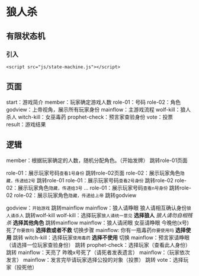 # 狼人杀
## 有限状态机
### 引入
```
<script src="js/state-machine.js"></script>
```
## 页面
start：游戏简介
member：玩家确定游戏人数
role-01：号码
role-02：角色
godview：上帝视角，展示所有玩家身份
mainflow：主游戏流程
wolf-kill：狼人杀人
witch-kill：女巫毒药
prophet-check：预言家查验身份
vote：投票
result：游戏结果
## 逻辑
member：根据玩家确定的人数，随机分配角色。（开始发牌）
跳转role-01页面

role-01：展示玩家号码`查看1号身份`
跳转role-02页面
role-02：展示玩家角色`隐藏，传递给2号`
跳转role-01
role-01：展示玩家号码`查看2号身份`
跳转role-02
role-02：展示玩家角色`隐藏，传递给3号`
...
role-01：展示玩家号码`查看n号身份`
跳转role-02
role-02：展示玩家角色`隐藏，传递给上帝`
跳转godview

godview：`开始游戏`
跳转mainflow
mainflow：狼人请睁眼 狼人请相互确认身份`狼人请杀人`
跳转wolf-kill
wolf-kill：选择玩家`狼人请统一意见`
**选择狼人** *狼人请勿自相残杀*
**选择其他角色** 跳转mainflow
mainflow：狼人请闭眼 女巫请睁眼 今晚他(x号)死了`你要救吗`
**选择救或者不救** 切换步骤
mainflow: 	你有一瓶毒药`你要使用吗`
**选择使用** 跳转
witch-kill：选择玩家`使用毒药`
**选择不使用** 切换
mainflow：预言家请睁眼（请选择一位玩家查验身份）
跳转
prophet-check：选择玩家（查看此人身份）
跳转
mainflow：天亮了 昨晚x号死了（请死者发表遗言）
mainflow：（玩家依次发言）
mainflow：发言完毕请玩家选择公投的对象（投票）
跳转
vote：选择玩家（投死他）

